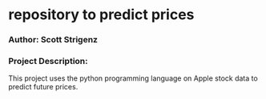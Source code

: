 # repository to predict prices

### Author: Scott Strigenz


### Project Description: 
This project uses the python programming language on Apple stock data to predict future prices.